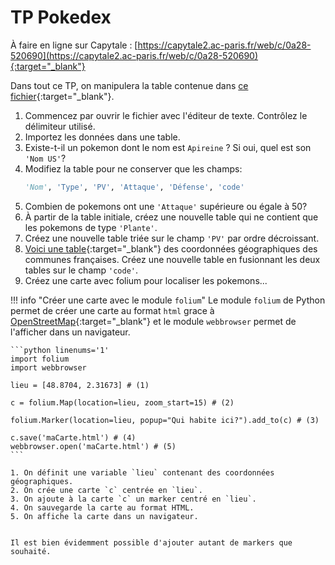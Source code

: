# TP Pokedex

À faire en ligne sur Capytale : [https://capytale2.ac-paris.fr/web/c/0a28-520690](https://capytale2.ac-paris.fr/web/c/0a28-520690){:target="_blank"} 

Dans tout ce TP, on manipulera la table contenue dans [ce fichier](../data/pokedex.csv){:target="_blank"}.

1. Commencez par ouvrir le fichier avec l'éditeur de texte. Contrôlez le délimiteur utilisé.
2. Importez les données dans une table.
3. Existe-t-il un pokemon dont le nom est `Apireine` ? Si oui, quel est son `'Nom US'`?
4. Modifiez la table pour ne conserver que les champs: 
    ```python
    'Nom', 'Type', 'PV', 'Attaque', 'Défense', 'code'
    ```
5. Combien de pokemons ont une `'Attaque'` supérieure ou égale à 50?
6. À partir de la table initiale, créez une nouvelle table qui ne contient que les pokemons de type `'Plante'`.
7. Créez une nouvelle table triée sur le champ `'PV'` par ordre décroissant.
8. [Voici une table](../data/coordonnees_communes.csv){:target="_blank"} des coordonnées géographiques des communes françaises. Créez une nouvelle table en fusionnant les deux tables sur le champ `'code'`.
9. Créez une carte avec folium pour localiser les pokemons...

!!! info "Créer une carte avec le module `folium`"
    Le module `folium` de Python permet de créer une carte au format `html` grace à [OpenStreetMap](https://www.openstreetmap.fr/){:target="_blank"} et le module `webbrowser` permet de l'afficher dans un navigateur.

    ```python linenums='1'
    import folium
    import webbrowser

    lieu = [48.8704, 2.31673] # (1)

    c = folium.Map(location=lieu, zoom_start=15) # (2)

    folium.Marker(location=lieu, popup="Qui habite ici?").add_to(c) # (3)
    
    c.save('maCarte.html') # (4)
    webbrowser.open('maCarte.html') # (5)
    ```

    1. On définit une variable `lieu` contenant des coordonnées géographiques.
    2. On crée une carte `c` centrée en `lieu`.
    3. On ajoute à la carte `c` un marker centré en `lieu`.
    4. On sauvegarde la carte au format HTML.
    5. On affiche la carte dans un navigateur.


    Il est bien évidemment possible d'ajouter autant de markers que souhaité.
